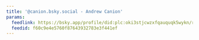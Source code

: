 ```yaml
---
title: '@canion.bsky.social - Andrew Canion'
params:
  feedlink: https://bsky.app/profile/did:plc:oki3stjcwzxfqauquqk5wykn/rss
  feedid: f60c9e4e5760f87643932783e3f441ef
---
```

